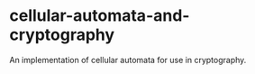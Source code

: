 # cellular-automata-and-cryptography
An implementation of cellular automata for use in cryptography.
